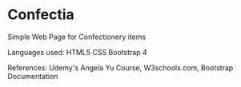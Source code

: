 # Confectia
Simple Web Page for Confectionery items

Languages used:
HTML5
CSS
Bootstrap 4

References:
Udemy's Angela Yu Course,
W3schools.com,
Bootstrap Documentation
